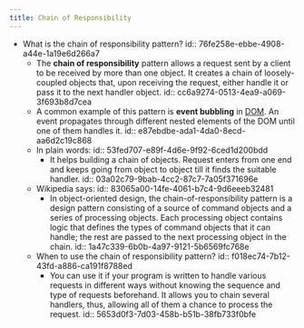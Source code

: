```yaml
---
title: Chain of Responsibility
---
```


- What is the chain of responsibility pattern?
  id:: 76fe258e-ebbe-4908-a44e-1a19e6d266a7
	- The **chain of responsibility** pattern allows a request sent by a client to be received by more than one object. It creates a chain of loosely-coupled objects that, upon receiving the request, either handle it or pass it to the next handler object.
	  id:: cc6a9274-0513-4ea9-a069-3f693b8d7cea
	- A common example of this pattern is __event bubbling__ in [DOM](https://www.educative.io/edpresso/what-is-dom). An event propagates through different nested elements of the DOM until one of them handles it.
	  id:: e87ebdbe-ada1-4da0-8ecd-aa6d2c19c868
	- In plain words:
	  id:: 53fed707-e89f-4d6e-9f92-6ced1d200bdd
		- It helps building a chain of objects. Request enters from one end and keeps going from object to object till it finds the suitable handler.
		  id:: 03a02c79-9bab-4cc2-87c7-7a05f371696e
	- Wikipedia says:
	  id:: 83065a00-14fe-4061-b7c4-9d6eeeb32481
		- In object-oriented design, the chain-of-responsibility pattern is a design pattern consisting of a source of command objects and a series of processing objects. Each processing object contains logic that defines the types of command objects that it can handle; the rest are passed to the next processing object in the chain.
		  id:: 1a47c339-6b0b-4a97-9121-5b6569fc768e
	- When to use the chain of responsibility pattern?
	  id:: f018ec74-7b12-43fd-a886-ca191f8788ed
		- You can use it if your program is written to handle various requests in different ways without knowing the sequence and type of requests beforehand. It allows you to chain several handlers, thus, allowing all of them a chance to process the request.
		  id:: 5653d0f3-7d03-458b-b51b-38fb733f0bfe